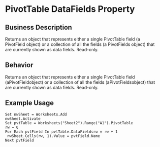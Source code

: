 # PivotTable DataFields Property

## Business Description
Returns an object that represents either a single PivotTable field (a PivotField object) or a collection of all the fields (a PivotFields object) that are currently shown as data fields. Read-only.

## Behavior
Returns an object that represents either a single PivotTable field (aPivotFieldobject) or a collection of all the fields (aPivotFieldsobject) that are currently shown as data fields. Read-only.

## Example Usage
```vba
Set nwSheet = Worksheets.Add 
nwSheet.Activate 
Set pvtTable = Worksheets("Sheet2").Range("A1").PivotTable 
rw = 0 
For Each pvtField In pvtTable.DataFieldsrw = rw + 1 
 nwSheet.Cells(rw, 1).Value = pvtField.Name 
Next pvtField
```